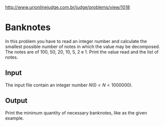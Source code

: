 http://www.urionlinejudge.com.br/judge/problems/view/1018

# Banknotes

In this problem you have to read an integer number
and calculate the smallest possible number of notes
in which the value may be decomposed. The notes are
of 100, 50, 20, 10, 5, 2 e 1. Print the value read
and the list of notes.

## Input

The input file contain an integer number $N (0 < N < 1000000$).

## Output

Print the minimum quantity of necessary banknotes,
like as the given example.
